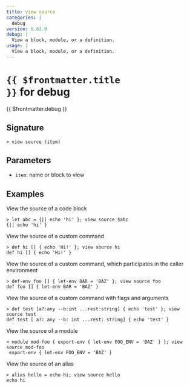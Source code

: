 ```yaml
---
title: view source
categories: |
  debug
version: 0.82.0
debug: |
  View a block, module, or a definition.
usage: |
  View a block, module, or a definition.
---
```


# <code>{{ $frontmatter.title }}</code> for debug

<div class='command-title'>{{ $frontmatter.debug }}</div>

## Signature

```> view source (item)```

## Parameters

 -  `item`: name or block to view

## Examples

View the source of a code block
```shell
> let abc = {|| echo 'hi' }; view source $abc
{|| echo 'hi' }
```

View the source of a custom command
```shell
> def hi [] { echo 'Hi!' }; view source hi
def hi [] { echo 'Hi!' }
```

View the source of a custom command, which participates in the caller environment
```shell
> def-env foo [] { let-env BAR = 'BAZ' }; view source foo
def foo [] { let-env BAR = 'BAZ' }
```

View the source of a custom command with flags and arguments
```shell
> def test [a?:any --b:int ...rest:string] { echo 'test' }; view source test
def test [ a?: any --b: int ...rest: string] { echo 'test' }
```

View the source of a module
```shell
> module mod-foo { export-env { let-env FOO_ENV = 'BAZ' } }; view source mod-foo
 export-env { let-env FOO_ENV = 'BAZ' }
```

View the source of an alias
```shell
> alias hello = echo hi; view source hello
echo hi
```
